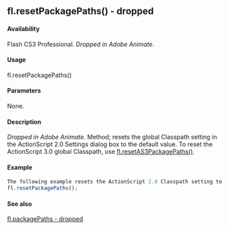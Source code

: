 ## fl.resetPackagePaths() - dropped

#### Availability

Flash CS3 Professional. *Dropped in Adobe Animate*.

#### Usage

fl.resetPackagePaths()

#### Parameters

None.

#### Description

*Dropped in Adobe Animate.*
Method; resets the global Classpath setting in the ActionScript 2.0 Settings dialog box to the default value. To reset the ActionScript 3.0 global Classpath, use [fl.resetAS3PackagePaths()](#!wielmic/developers-animatesdk-docs/test/flash_object_(fl)/fl59.md).

#### Example

```javascript
The following example resets the ActionScript 2.0 Classpath setting to its default value.
fl.resetPackagePaths();

```
#### See also

[fl.packagePaths - dropped](#!wielmic/developers-animatesdk-docs/test/flash_object_(fl)/fl48.md)
